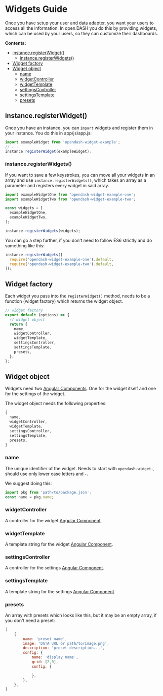 # Widgets Guide

Once you have setup your user and data adapter, you want your users to access all the information. In open.DASH you do this by providing widgets, which can be used by your users, so they can customize their dashboards.

**Contents:**
<!-- TOC depthFrom:2 depthTo:3 -->

- [instance.registerWidget()](#instanceregisterwidget)
  - [instance.registerWidgets()](#instanceregisterwidgets)
- [Widget factory](#widget-factory)
- [Widget object](#widget-object)
  - [name](#name)
  - [widgetController](#widgetcontroller)
  - [widgetTemplate](#widgettemplate)
  - [settingsController](#settingscontroller)
  - [settingsTemplate](#settingstemplate)
  - [presets](#presets)

<!-- /TOC -->

## instance.registerWidget()

Once you have an instance, you can `import` widgets and register them in your instance. You do this in app/js/app.js:

```js
import exampleWidget from 'opendash-widget-example';
// ...
instance.registerWidget(exampleWidget);
```

### instance.registerWidgets()

If you want to save a few keystrokes, you can move all your widgets in an array and use `instance.registerWidgets()`, which takes an array as a parameter and registers every widget in said array.

```js
import exampleWidgetOne from 'opendash-widget-example-one';
import exampleWidgetTwo from 'opendash-widget-example-two';

const widgets = [
  exampleWidgetOne,
  exampleWidgetTwo,
];

instance.registerWidgets(widgets);
```

You can go a step further, if you don't need to follow ES6 strictly and do something like this:

```js
instance.registerWidgets([
  require('opendash-widget-example-one').default,
  require('opendash-widget-example-two').default,
]);
```

## Widget factory
Each widget you pass into the `registerWidget()` method, needs to be a function (widget factory) which returns the widget object.

```js
// widget factory
export default (options) => {
  // widget object
  return {
    name,
    widgetController,
    widgetTemplate,
    settingsController,
    settingsTemplate,
    presets,
  };
};
```

## Widget object

Widgets need two [Angular Components](https://docs.angularjs.org/guide/component). One for the widget itself and one for the settings of the widget.

The widget object needs the following properties:

```js
{
  name,
  widgetController,
  widgetTemplate,
  settingsController,
  settingsTemplate,
  presets,
}
```

### name

The unique identifier of the widget. Needs to start with `opendash-widget-`, should use only lower case letters and `-`.

We suggest doing this:

```js
import pkg from 'path/to/package.json';
const name = pkg.name;
```

### widgetController

A controller for the widget [Angular Component](https://docs.angularjs.org/guide/component).

### widgetTemplate

A template string for the widget [Angular Component](https://docs.angularjs.org/guide/component).

### settingsController

A controller for the settings [Angular Component](https://docs.angularjs.org/guide/component).

### settingsTemplate

A template string for the settings [Angular Component](https://docs.angularjs.org/guide/component).

### presets

An array with presets which looks like this, but it may be an empty array, if you don't need a preset:

```js
[
    {
        name: 'preset name',
        image: 'DATA URL or path/to/image.png',
        description: 'preset description...',
        config: {
            name: 'display name',
            grid: [2,0],
            config: {

            },
        },
    },
]
```
